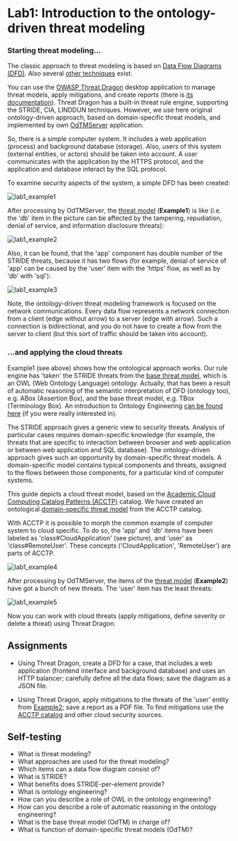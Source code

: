 # Lab1: Introduction to the ontology-driven threat modeling

### Starting threat modeling...

The classic approach to threat modeling is based on [Data Flow Diagrams (DFD)](https://www.google.com/search?q=Shostack+A.+Experiences+Threat+Modeling+at+Microsoft).
Also several [other techniques](https://insights.sei.cmu.edu/sei_blog/2018/12/threat-modeling-12-available-methods.html) exist.

You can use the [OWASP Threat Dragon](https://github.com/OWASP/threat-dragon-desktop/releases) desktop application 
to manage threat models, apply mitigations, and create reports (there is [its documentation](https://docs.threatdragon.org/)).
Threat Dragon has a built-in threat rule engine, supporting the STRIDE, CIA, LINDDUN techniques.
However, we use here original ontology-driven approach, based on domain-specific threat models, 
and implemented by own [OdTMServer](instruction.md) application.

So, there is a simple computer system.
It includes a web application (process) and background database (storage).
Also, users of this system (external entities, or actors) should be taken into account.
A user communicates with the application by the HTTPS protocol, and the application and database interact by the SQL protocol.

To examine security aspects of the system, a simple DFD has been created:

![lab1_example1](pics/lab1_example1.png)

After processing by OdTMServer, the [threat model](models/lab1_example1_modelled.json) (**Example1**) is like
(i.e. the 'db' item in the picture can be affected by the tampering, repudiation, denial of service, 
and information disclosure threats):

![lab1_example2](pics/lab1_example1modelled.png)

Also, it can be found, that the 'app' component has double number of the STRIDE threats, 
because it has two flows (for example, denial of service of 'app' can be caused by the 'user' item with the 'https' flow,
as well as by 'db' with 'sql'):

![lab1_example3](pics/lab1_example1modelled1.png)

Note, the ontology-driven threat modeling framework is focused on the network communications.
Every data flow represents a network connection from a client (edge without arrow) to a server (edge with arrow).
Such a connection is bidirectional, and you do not have to create a flow from the server to client
(but this sort of traffic should be taken into account).

### ...and applying the cloud threats

Example1 (see above) shows how the ontological approach works. Our rule engine has 'taken' the STRIDE threats 
from the [base threat model](../docs/BASEMODEL.md), which is an OWL (Web Ontology Language) ontology. 
Actually, that has been a result of automatic reasoning of the semantic interpretation of DFD (ontology too), e.g. ABox (Assertion Box),
and the base threat model, e.g. TBox (Terminology Box).
An introduction to Ontology Engineering [can be found here](https://people.cs.uct.ac.za/~mkeet/OEbook/)
(if you were really interested in).

The STRIDE approach gives a generic view to security threats. Analysis of particular cases requires domain-specific knowledge
(for example, the threats that are specific to interaction between browser and web application 
or between web application and SQL database).
The ontology-driven approach gives such an opportunity by domain-specific threat models.
A domain-specific model contains typical components and threats, assigned to the flows between those components, for a particular
kind of computer systems.

This guide depicts a cloud threat model,
based on the [Academic Cloud Computing Catalog Patterns (ACCTP)](https://nets4geeks.github.io/acctp/) catalog.
We have created an ontological [domain-specific threat model](../docs/ODTMACCTP.md) from the ACCTP catalog.

With ACCTP it is possible to morph the common example of computer system to cloud specific.
To do so, the 'app' and 'db' items have been labeled as 'class#CloudApplication' (see picture), 
and 'user' as 'class#RemoteUser'. These concepts ('CloudApplication', 'RemoteUser') are parts of ACCTP.

![lab1_example4](pics/lab1_example2.png)

After processing by OdTMServer, the items of the [threat model](models/lab1_example2_modelled.json) (**Example2**) 
have got a bunch of new threats. The 'user' item has the least threats:

![lab1_example5](pics/lab1_example2modelled.png)

Now you can work with cloud threats  (apply mitigations, define severity or delete a threat) using Threat Dragon.

## Assignments

* Using Threat Dragon, create a DFD for a case, that includes a web application 
(frontend interface and background database) and uses an HTTP balancer; carefully define all the data flows;
save the diagram as a JSON file.

* Using Threat Dragon, apply mitigations to the threats of the 'user' entity from [Example2](models/lab1_example2_modelled.json);
save a report as a PDF file. 
To find mitigations use the [ACCTP catalog](https://nets4geeks.github.io/acctp/catalog/) and other cloud security sources.

## Self-testing

* What is threat modeling?
* What approaches are used for the threat modeling?
* Which items can a data flow diagram consist of?
* What is STRIDE?
* What benefits does STRIDE-per-element provide?
* What is ontology engineering?
* How can you describe a role of OWL in the ontology engineering?
* How can you describe a role of automatic reasoning in the ontology engineering?
* What is the base threat model (OdTM) in charge of?
* What is function of domain-specific threat models (OdTM)?


